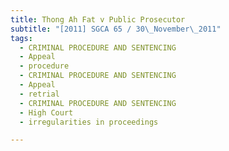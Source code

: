 ```yaml
---
title: Thong Ah Fat v Public Prosecutor
subtitle: "[2011] SGCA 65 / 30\_November\_2011"
tags:
  - CRIMINAL PROCEDURE AND SENTENCING
  - Appeal
  - procedure
  - CRIMINAL PROCEDURE AND SENTENCING
  - Appeal
  - retrial
  - CRIMINAL PROCEDURE AND SENTENCING
  - High Court
  - irregularities in proceedings

---
```


